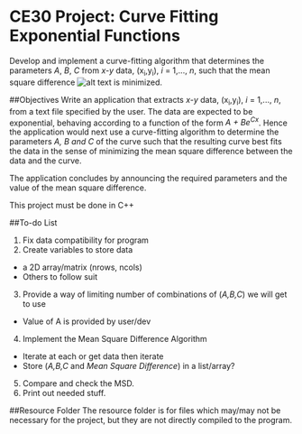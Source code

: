 # CE30 Project: Curve Fitting Exponential Functions
Develop and implement a curve-fitting algorithm that determines the parameters *A*, *B*, *C* from *x-y* data, (x<sub>i</sub>,y<sub>i</sub>), *i* = 1,..., *n*, such that the mean square difference
![alt text](http://i.imgur.com/IuLzT7k.png "Mean Square Difference")
is minimized.

##Objectives
Write an application that extracts *x-y* data, (x<sub>i</sub>,y<sub>i</sub>), *i* = 1,..., *n*, from a text file specified by the user. The data are expected to be exponential, behaving according to a function of the form *A + Be<sup>Cx</sup>*. Hence the application would next use a curve-fitting algorithm to determine the parameters *A, B and  C* of the curve such that the resulting curve best fits the data in the sense of minimizing the mean square difference between the data and the curve.

The application concludes by announcing the required parameters and the value of the mean square difference.

This project must be done in C++

##To-do List
1. Fix data compatibility for program
2. Create variables to store data
  * a 2D array/matrix (nrows, ncols)
  * Others to follow suit
3. Provide a way of limiting number of combinations of (*A,B,C*) we will get to use
  * Value of A is provided by user/dev
4. Implement the Mean Square Difference Algorithm
  * Iterate at each or get data then iterate
  * Store (*A,B,C* and *Mean Square Difference*) in a list/array?
5. Compare and check the MSD.
6. Print out needed stuff.

##Resource Folder
The resource folder is for files which may/may not be necessary for the project, but they are not directly compiled to the program.